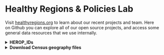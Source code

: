 # Healthy Regions & Policies Lab

Visit [healthyregions.org](https://healthyregions.org) to learn about our recent projects and team. Here on Github you can explore all of our open source projects, and access some general data resources that we use internally.

<details>
  <summary><strong>HEROP_IDs</strong></summary>
  
  In some of our projects we use what we call a <strong>HEROP_ID</strong> to identify geographic boundaries defined by the US Census Bureau, which is a slight variation on the commonly used standard <strong>GEOID</strong>. Our format is similar to what the American FactFinder used (now data.census.gov). 

  A HEROP_ID consists of three parts:

  1. The 3-digit [Summary Level Code](https://www.census.gov/programs-surveys/geography/technical-documentation/naming-convention/cartographic-boundary-file/carto-boundary-summary-level.html) for this geography. Common summary level codes are:
      - `040` -- **State**
      - `050` -- **County**
      - `140` -- **Census Tract**
      - `150` -- **Census Block Group**
      - `860` -- **Zip Code Tabulation Area (ZCTA)**
  2. The 2-letter string `US`
  3. The standard [GEOID](https://www.census.gov/programs-surveys/geography/guidance/geo-identifiers.html) for the given unit (length depends on unit summary)
      - GEOIDs are, in turn, hierarchical aggregations of FIPS codes

  Expanding out the FIPS codes for the five summary levels shown above, the full IDs would look like:

  | summary level | format | length | example |
  |---|---|---|---|
  |State|`040US` + `STATE (2)`|7|`040US17` (Illinois)|
  |County|`050US` + `STATE (2)` + `COUNTY (3)`|10|`050US17019` (Champaign County)|
  |Tract|`140US` + `STATE (2)` + `COUNTY (3)` + `TRACT (6)`|16|`140US17019005900`|
  |Block Group|`150US` + `STATE (2)` + `COUNTY (3)` + `TRACT (6)` + `BLOCK GROUP (1)`|17|`150US170190059002`|
  |ZCTA|`860US` + `ZIP CODE (5)`|10|`860US61801`|

  The advantages of this composite ID are:
  
  1. Unique across all geographic areas in the US
  2. Will always be forced to string formatting
  3. Easy to programmatically change back into the more standard GEOIDs

  **Convert to GEOID (integers)**

  The `HEROP_ID` can be converted back to standard GEOIDs by removing the first 5 characters, or by taking everything after the substring "US". Here are some examples of what this looks like in different software:
  
  - Excel: `REPLACE(A1, 1, 5, "")`
  - R: `geoid <- str_split_i(HEROP_ID, "US", -1)`
  - Python: `geoid = HEROP_ID.split("US")[1]`
  - JavaScript: `const geoid = HEROP_ID.split("US")[1]`

</details>


<details>
  <summary><strong>Download Census geography files</strong></summary>

  Within the backend of our [OEPS project](https://github.com/healthyregions/oeps) we have an ETL pipeline that merges, tranforms, and exports data files from the [US Census Bureau](https://www2.census.gov/geo/tiger/) into a few different geospatial data formats. There are two categories of files:
  
  - **Cartographic Boundaries** have simplified geometries which makes them ideal for mapping applications [learn more](https://www.census.gov/programs-surveys/geography/technical-documentation/naming-convention/cartographic-boundary-file.html)
    - We typically use the 500k scale files, though they publish other scales as well
  - **TIGER/Line Shapefiles** have official, unsimplified geometries and should be used for geospatial analysis [learn more](https://www.census.gov/geographies/mapping-files/time-series/geo/tiger-line-file.html)
    - *We don't have these in the pipeline yet, but hope to eventually...*
   
  Feel free to download and use these for your own projects.

  - **GeoJSON** A simple plain text format that is good for small to medium size datasets and can be used in a wide variety of web and desktop software [learn more](https://geojson.org/)
  - **Shapefiles** Used in scripting and desktop software for performant display and analysis [learn more](https://www.geographyrealm.com/what-is-a-shapefile/)
    - Tip: `geopandas` should allow you to directly open remote zip files with something like this [learn more](https://geopandas.org/en/stable/docs/reference/api/geopandas.read_file.html):

            import geopandas as gpd
            gpd.read_file('/vsizip//vsicurl/https://herop-geodata.s3.us-east-2.amazonaws.com/oeps/state-2010-shp.zip
  - **PMTiles** A "cloud-native" vector format that is very fast in the right web mapping environment [learn more](https://docs.protomaps.com/pmtiles/)

  ### Cartographic Boundaries 2010 (500k)
    
  |Geography|Format|Link|
  |---|---|---|
  |State|GeoJSON|https://herop-geodata.s3.us-east-2.amazonaws.com/oeps/state-2010-500k.geojson|
  |State|Shapefile (zip)|https://herop-geodata.s3.us-east-2.amazonaws.com/oeps/state-2010-500k-shp.zip|
  |State|PMTiles|https://herop-geodata.s3.us-east-2.amazonaws.com/oeps/state-2010-500k.pmtiles|
  |County|GeoJSON|https://herop-geodata.s3.us-east-2.amazonaws.com/oeps/county-2010-500k.geojson|
  |County|Shapefile (zip)|https://herop-geodata.s3.us-east-2.amazonaws.com/oeps/county-2010-500k-shp.zip|
  |County|PMTiles|https://herop-geodata.s3.us-east-2.amazonaws.com/oeps/county-2010-500k.pmtiles|
  |Tract|GeoJSON|https://herop-geodata.s3.us-east-2.amazonaws.com/oeps/tract-2010-500k.geojson|
  |Tract|Shapefile (zip)|https://herop-geodata.s3.us-east-2.amazonaws.com/oeps/tract-2010-500k-shp.zip|
  |Tract|PMTiles|https://herop-geodata.s3.us-east-2.amazonaws.com/oeps/tract-2010-500k.pmtiles|
  |Block group|GeoJSON|https://herop-geodata.s3.us-east-2.amazonaws.com/oeps/bg-2010-500k.geojson|
  |Block group|Shapefile (zip)|https://herop-geodata.s3.us-east-2.amazonaws.com/oeps/bg-2010-500k-shp.zip|
  |Block group|PMTiles|https://herop-geodata.s3.us-east-2.amazonaws.com/oeps/bg-2010-500k.pmtiles|

  *Note: We don't yet have ZCTA and Place geographies for 2010.*

  ### Cartographic Boundaries 2018 (500k)
  
  |Geography|Format|Link|
  |---|---|---|
  |State|GeoJSON|https://herop-geodata.s3.us-east-2.amazonaws.com/oeps/state-2018-500k.geojson|
  |State|Shapefile (zip)|https://herop-geodata.s3.us-east-2.amazonaws.com/oeps/state-2018-500k-shp.zip|
  |State|PMTiles|https://herop-geodata.s3.us-east-2.amazonaws.com/oeps/state-2018-500k.pmtiles|
  |County|GeoJSON|https://herop-geodata.s3.us-east-2.amazonaws.com/oeps/county-2018-500k.geojson|
  |County|Shapefile (zip)|https://herop-geodata.s3.us-east-2.amazonaws.com/oeps/county-2018-500k-shp.zip|
  |County|PMTiles|https://herop-geodata.s3.us-east-2.amazonaws.com/oeps/county-2018-500k.pmtiles|
  |ZCTA|GeoJSON|https://herop-geodata.s3.us-east-2.amazonaws.com/oeps/zcta-2010-500k.geojson|
  |ZCTA|Shapefile (zip)|https://herop-geodata.s3.us-east-2.amazonaws.com/oeps/zcta-2010-500k-shp.zip|
  |ZCTA|PMTiles|https://herop-geodata.s3.us-east-2.amazonaws.com/oeps/zcta-2010-500k.pmtiles|
  |Place|GeoJSON|https://herop-geodata.s3.us-east-2.amazonaws.com/oeps/place-2018-500k.geojson|
  |Place|Shapefile (zip)|https://herop-geodata.s3.us-east-2.amazonaws.com/oeps/place-2018-500k-shp.zip|
  |Place|PMTiles|https://herop-geodata.s3.us-east-2.amazonaws.com/oeps/place-2018-500k.pmtiles|
  |Tract|GeoJSON|https://herop-geodata.s3.us-east-2.amazonaws.com/oeps/tract-2018-500k.geojson|
  |Tract|Shapefile (zip)|https://herop-geodata.s3.us-east-2.amazonaws.com/oeps/tract-2018-shp.zip|
  |Tract|PMTiles|https://herop-geodata.s3.us-east-2.amazonaws.com/oeps/tract-2018-500k.pmtiles|
  |Block group|GeoJSON|https://herop-geodata.s3.us-east-2.amazonaws.com/oeps/bg-2018-500k.geojson|
  |Block group|Shapefile (zip)|https://herop-geodata.s3.us-east-2.amazonaws.com/oeps/bg-2018-500k-shp.zip|
  |Block group|PMTiles|https://herop-geodata.s3.us-east-2.amazonaws.com/oeps/bg-2018-500k.pmtiles|
  
</details>
